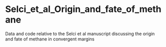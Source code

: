 # Selci_et_al_Origin_and_fate_of_methane
Data and code relative to the Selci et al manuscript discussing the origin and fate of methane in convergent margins
